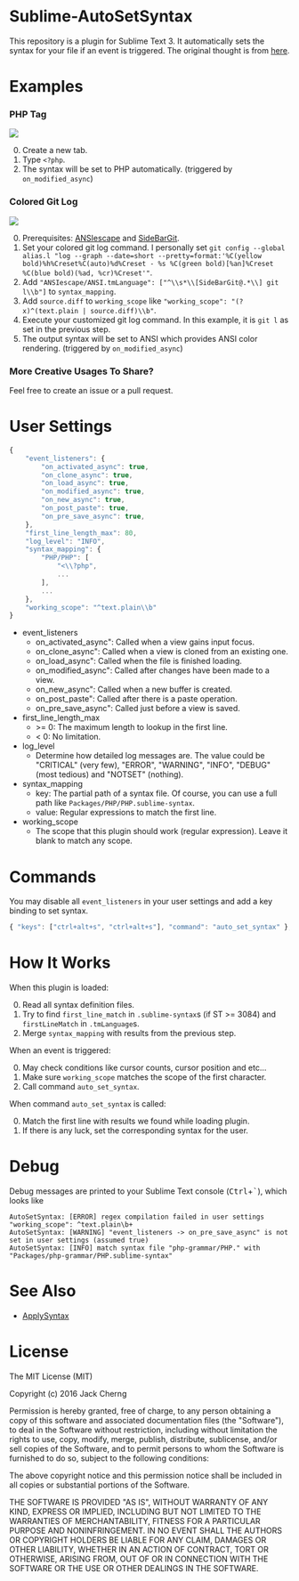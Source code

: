 Sublime-AutoSetSyntax
============================

This repository is a plugin for Sublime Text 3.
It automatically sets the syntax for your file if an event is triggered.
The original thought is from [here](https://forum.sublimetext.com/t/automatically-set-view-syntax-according-to-first-line/18629).


Examples
========

### PHP Tag

![](https://raw.githubusercontent.com/jfcherng/Sublime-AutoSetSyntax/gh-pages/images/example/php-tag.gif)

0. Create a new tab.
0. Type `<?php`.
0. The syntax will be set to PHP automatically. (triggered by `on_modified_async`)

### Colored Git Log

![](https://raw.githubusercontent.com/jfcherng/Sublime-AutoSetSyntax/gh-pages/images/example/git-log.gif)

0. Prerequisites: [ANSIescape](https://packagecontrol.io/packages/ANSIescape) and [SideBarGit](https://packagecontrol.io/packages/SideBarGit).
0. Set your colored git log command. I personally set `git config --global alias.l "log --graph --date=short --pretty=format:'%C(yellow bold)%h%Creset%C(auto)%d%Creset - %s %C(green bold)[%an]%Creset %C(blue bold)(%ad, %cr)%Creset'"`.
0. Add `"ANSIescape/ANSI.tmLanguage": ["^\\s*\\[SideBarGit@.*\\] git l\\b"]` to `syntax_mapping`.
0. Add `source.diff` to `working_scope` like `"working_scope": "(?x)^(text.plain | source.diff)\\b"`.
0. Execute your customized git log command. In this example, it is `git l` as set in the previous step.
0. The output syntax will be set to ANSI which provides ANSI color rendering. (triggered by `on_modified_async`)

### More Creative Usages To Share?
Feel free to create an issue or a pull request.


User Settings
=============

```javascript
{
    "event_listeners": {
        "on_activated_async": true,
        "on_clone_async": true,
        "on_load_async": true,
        "on_modified_async": true,
        "on_new_async": true,
        "on_post_paste": true,
        "on_pre_save_async": true,
    },
    "first_line_length_max": 80,
    "log_level": "INFO",
    "syntax_mapping": {
        "PHP/PHP": [
            "<\\?php",
            ...
        ],
        ...
    },
    "working_scope": "^text.plain\\b"
}
```

- event_listeners
    - on_activated_async": Called when a view gains input focus.
    - on_clone_async": Called when a view is cloned from an existing one.
    - on_load_async": Called when the file is finished loading.
    - on_modified_async": Called after changes have been made to a view.
    - on_new_async": Called when a new buffer is created.
    - on_post_paste": Called after there is a paste operation.
    - on_pre_save_async": Called just before a view is saved.
- first_line_length_max
    - \>= 0: The maximum length to lookup in the first line.
    - < 0: No limitation.
- log_level
    - Determine how detailed log messages are. The value could be
      "CRITICAL" (very few), "ERROR", "WARNING", "INFO", "DEBUG" (most tedious) and "NOTSET" (nothing).
- syntax_mapping
    - key: The partial path of a syntax file. Of course, you can use a full path like `Packages/PHP/PHP.sublime-syntax`.
    - value: Regular expressions to match the first line.
- working_scope
    - The scope that this plugin should work (regular expression). Leave it blank to match any scope.


Commands
========

You may disable all `event_listeners` in your user settings and add a key binding to set syntax.

```javascript
{ "keys": ["ctrl+alt+s", "ctrl+alt+s"], "command": "auto_set_syntax" },
```


How It Works
============

When this plugin is loaded:

0. Read all syntax definition files.
0. Try to find `first_line_match` in `.sublime-syntax`s (if ST >= 3084) and `firstLineMatch` in `.tmLanguage`s.
0. Merge `syntax_mapping` with results from the previous step.

When an event is triggered:

0. May check conditions like cursor counts, cursor position and etc...
0. Make sure `working_scope` matches the scope of the first character.
0. Call command `auto_set_syntax`.

When command `auto_set_syntax` is called:

0. Match the first line with results we found while loading plugin.
0. If there is any luck, set the corresponding syntax for the user.


Debug
=====

Debug messages are printed to your Sublime Text console (<kbd>Ctrl</kbd>+<kbd>`</kbd>), which looks like

```
AutoSetSyntax: [ERROR] regex compilation failed in user settings "working_scope": ^text.plain\b+
AutoSetSyntax: [WARNING] "event_listeners -> on_pre_save_async" is not set in user settings (assumed true)
AutoSetSyntax: [INFO] match syntax file "php-grammar/PHP." with "Packages/php-grammar/PHP.sublime-syntax"
```


See Also
========

- [ApplySyntax](https://github.com/facelessuser/ApplySyntax)


License
=======

The MIT License (MIT)

Copyright (c) 2016 Jack Cherng

Permission is hereby granted, free of charge, to any person obtaining a copy
of this software and associated documentation files (the "Software"), to deal
in the Software without restriction, including without limitation the rights
to use, copy, modify, merge, publish, distribute, sublicense, and/or sell
copies of the Software, and to permit persons to whom the Software is
furnished to do so, subject to the following conditions:

The above copyright notice and this permission notice shall be included in all
copies or substantial portions of the Software.

THE SOFTWARE IS PROVIDED "AS IS", WITHOUT WARRANTY OF ANY KIND, EXPRESS OR
IMPLIED, INCLUDING BUT NOT LIMITED TO THE WARRANTIES OF MERCHANTABILITY,
FITNESS FOR A PARTICULAR PURPOSE AND NONINFRINGEMENT. IN NO EVENT SHALL THE
AUTHORS OR COPYRIGHT HOLDERS BE LIABLE FOR ANY CLAIM, DAMAGES OR OTHER
LIABILITY, WHETHER IN AN ACTION OF CONTRACT, TORT OR OTHERWISE, ARISING FROM,
OUT OF OR IN CONNECTION WITH THE SOFTWARE OR THE USE OR OTHER DEALINGS IN THE
SOFTWARE.
